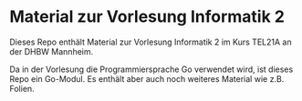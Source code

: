 # Material zur Vorlesung Informatik 2

Dieses Repo enthält Material zur Vorlesung Informatik 2
im Kurs TEL21A an der DHBW Mannheim.

Da in der Vorlesung die Programmiersprache Go verwendet wird, ist dieses Repo
ein Go-Modul. Es enthält aber auch noch weiteres Material wie z.B. Folien.
